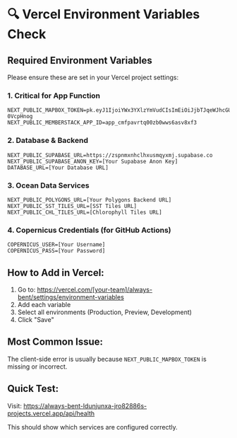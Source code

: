 # 🔍 Vercel Environment Variables Check

## Required Environment Variables

Please ensure these are set in your Vercel project settings:

### 1. **Critical for App Function**
```
NEXT_PUBLIC_MAPBOX_TOKEN=pk.eyJ1IjoiYWx3YXlzYmVudCIsImEiOiJjbTJqeWJhcGUwZnppMmtzNjJtcDN6bnFnIn0.U7aqDmXmN1gvk-0VcpHnog
NEXT_PUBLIC_MEMBERSTACK_APP_ID=app_cmfpavrtq00zb0wws6asv8xf3
```

### 2. **Database & Backend**
```
NEXT_PUBLIC_SUPABASE_URL=https://zspnmxnhclhxusmqyxmj.supabase.co
NEXT_PUBLIC_SUPABASE_ANON_KEY=[Your Supabase Anon Key]
DATABASE_URL=[Your Database URL]
```

### 3. **Ocean Data Services**
```
NEXT_PUBLIC_POLYGONS_URL=[Your Polygons Backend URL]
NEXT_PUBLIC_SST_TILES_URL=[SST Tiles URL]
NEXT_PUBLIC_CHL_TILES_URL=[Chlorophyll Tiles URL]
```

### 4. **Copernicus Credentials** (for GitHub Actions)
```
COPERNICUS_USER=[Your Username]
COPERNICUS_PASS=[Your Password]
```

## How to Add in Vercel:

1. Go to: https://vercel.com/[your-team]/always-bent/settings/environment-variables
2. Add each variable
3. Select all environments (Production, Preview, Development)
4. Click "Save"

## Most Common Issue:

The client-side error is usually because `NEXT_PUBLIC_MAPBOX_TOKEN` is missing or incorrect.

## Quick Test:

Visit: https://always-bent-ldunjunxa-jro82886s-projects.vercel.app/api/health

This should show which services are configured correctly.
